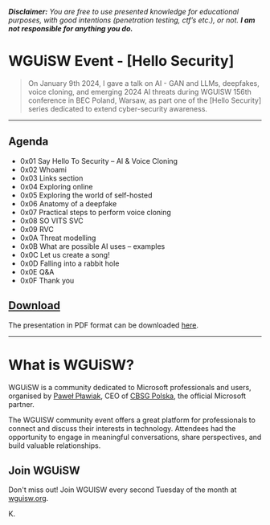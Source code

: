 **_Disclaimer:_** _You are free to use presented knowledge for educational purposes, with good intentions (penetration testing, ctf’s etc.), or not._ **_I am not responsible for anything you do._**

# WGUiSW Event - [Hello Security]

> On January 9th 2024, I gave a talk on AI - GAN and LLMs, deepfakes, voice cloning, and emerging 2024 AI threats during WGUISW 156th conference in BEC Poland, Warsaw, as part one of the [Hello Security] series dedicated to extend cyber-security awareness.

---

## Agenda

- 0x01 Say Hello To Security – AI & Voice Cloning 
- 0x02 Whoami
- 0x03 Links section
- 0x04 Exploring online
- 0x05 Exploring the world of self-hosted
- 0x06 Anatomy of a deepfake
- 0x07 Practical steps to perform voice cloning 
- 0x08 SO VITS SVC
- 0x09 RVC
- 0x0A Threat modelling
- 0x0B What are possible AI uses – examples
- 0x0C Let us create a song!
- 0x0D Falling into a rabbit hole
- 0x0E Q&A
- 0x0F Thank you

## [Download](assets/Say_Hello_to_Security_AI_and_Voice_Cloning_2024.pdf "Download")

The presentation in PDF format can be downloaded [here](assets/Say_Hello_to_Security_AI_and_Voice_Cloning_2024.pdf "here").

---
# What is WGUiSW?

WGUiSW is a community dedicated to Microsoft professionals and users, organised by [Paweł Pławiak](https://www.linkedin.com/in/pplawiak/), CEO of [CBSG Polska](https://www.cbsg.pl/), the official Microsoft partner.

The WGUISW community event offers a great platform for professionals to connect and discuss their interests in technology. Attendees had the opportunity to engage in meaningful conversations, share perspectives, and build valuable relationships.

## Join WGUiSW
Don't miss out! Join WGUISW every second Tuesday of the month at [wguisw.org](www.wguisw.org).

K.